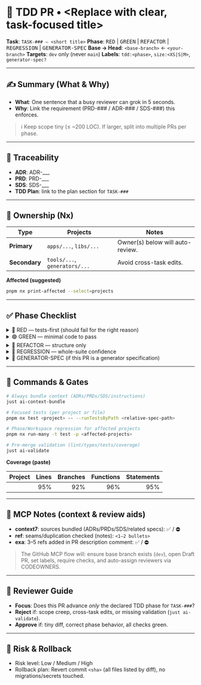 <!--
Use this template for *every* PR in the TDD+TBD workflow.

Branching rules:
- Sub-branches: dev/task/<KEY>-<slug>/(red|green|refactor|regression|gen/<generator>)
- Task PRs: dev/task/<KEY>-<slug> → base: dev (NEVER main)
-->

# 🧪 TDD PR • <Replace with clear, task-focused title>

**Task**: `TASK-### — <short title>`
**Phase**: <kbd>RED</kbd> | <kbd>GREEN</kbd> | <kbd>REFACTOR</kbd> | <kbd>REGRESSION</kbd> | <kbd>GENERATOR-SPEC</kbd>
**Base → Head**: `<base-branch>` ← `<your-branch>`
**Targets**: `dev` only (never `main`)
**Labels**: `tdd:<phase>`, `size:<XS|S|M>`, `generator-spec?`

---

## ✍️ Summary (What & Why)
- **What**: One sentence that a busy reviewer can grok in 5 seconds.
- **Why**: Link the requirement (PRD-### / ADR-### / SDS-###) this enforces.

> ℹ️ Keep scope tiny (≤ ~200 LOC). If larger, split into multiple PRs per phase.

---

## 🧩 Traceability
- **ADR**: ADR-___
- **PRD**: PRD-___
- **SDS**: SDS-___
- **TDD Plan**: link to the plan section for `TASK-###`

---

## 🧭 Ownership (Nx)

| Type | Projects | Notes |
|---|---|---|
| **Primary** | `apps/...`, `libs/...` | Owner(s) below will auto-review. |
| **Secondary** | `tools/...`, `generators/...` | Avoid cross-task edits. |

**Affected (suggested)**
```bash
pnpm nx print-affected --select=projects
````

---

## ✅ Phase Checklist

<details>
<summary>🔴 RED — tests-first (should fail for the right reason)</summary>

- [ ] Only tests added (no prod code)
- [ ] Failure reason matches expectation (paste snippet below)
- [ ] Deterministic fixtures; no network/secret access

**Expected failing output (short)**

```text
<copy the most relevant failing assertion here>
```

</details>

<details>
<summary>🟢 GREEN — minimal code to pass</summary>

- [ ] Smallest change to pass all new tests
- [ ] No extra features
- [ ] Local run green

</details>

<details>
<summary>🔵 REFACTOR — structure only</summary>

- [ ] Kept tests green
- [ ] Improved naming, duplication, seams (link to diffs)
- [ ] Consider split to new `libs/*` if boundary emerged

</details>

<details>
<summary>🔄 REGRESSION — whole-suite confidence</summary>

- [ ] Unit + integration + contract (and e2e if applicable) passing
- [ ] Coverage ≥ threshold (see table)
- [ ] Perf delta within 10% baseline

</details>

<details>
<summary>🧰 GENERATOR-SPEC (if this PR is a generator specification)</summary>

- [ ] Follows `docs/generators/GENERATOR_SPEC.md` template
- [ ] Options (`schema.json`/`schema.d.ts`) enumerated
- [ ] Acceptance tests defined (spec-level, not code)

</details>

---

## 🧱 Commands & Gates

```bash
# Always bundle context (ADRs/PRDs/SDS/instructions)
just ai-context-bundle

# Focused tests (per project or file)
pnpm nx test <project> -- --runTestsByPath <relative-spec-path>

# Phase/Workspace regression for affected projects
pnpm nx run-many -t test -p <affected-projects>

# Pre-merge validation (lint/types/tests/coverage)
just ai-validate
```

**Coverage (paste)**

| Project | Lines | Branches | Functions | Statements |
| ------- | ----: | -------: | --------: | ---------: |
| <proj>  |   95% |      92% |       96% |        95% |

---

## 🧠 MCP Notes (context & review aids)

- **context7**: sources bundled (ADRs/PRDs/SDS/related specs): ✅ / ⛔︎
- **ref**: seams/duplication checked (notes): `<1–2 bullets>`
- **exa**: 3–5 refs added in PR description comment: ✅ / ⛔︎

> The GitHub MCP flow will: ensure base branch exists (`dev`), open Draft PR, set labels, require checks, and auto-assign reviewers via CODEOWNERS.

---

## 👀 Reviewer Guide

- **Focus**: Does this PR advance *only* the declared TDD phase for `TASK-###`?
- **Reject** if: scope creep, cross-task edits, or missing validation (`just ai-validate`).
- **Approve** if: tiny diff, correct phase behavior, all checks green.

---

## 🧯 Risk & Rollback

- Risk level: Low / Medium / High
- Rollback plan: Revert commit `<sha>` (all files listed by diff), no migrations/secrets touched.
